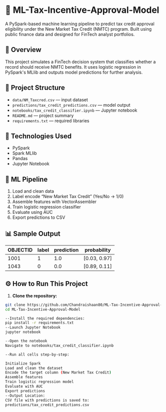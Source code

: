 # 💼 ML-Tax-Incentive-Approval-Model

A PySpark-based machine learning pipeline to predict tax credit approval eligibility under the New Market Tax Credit (NMTC) program. Built using public finance data and designed for FinTech analyst portfolios.

## 🚀 Overview

This project simulates a FinTech decision system that classifies whether a record should receive NMTC benefits. It uses logistic regression in PySpark's MLlib and outputs model predictions for further analysis.

## 📁 Project Structure

- `data/NM_Taxcred.csv` — input dataset  
- `predictions/tax_credit_predictions.csv` — model output  
- `notebooks/tax_credit_classifier.ipynb` — Jupyter notebook  
- `README.md` — project summary  
- `requirements.txt` — required libraries

## 🔧 Technologies Used

- PySpark
- Spark MLlib
- Pandas
- Jupyter Notebook

## 🧠 ML Pipeline

1. Load and clean data
2. Label encode “New Market Tax Credit” (Yes/No → 1/0)
3. Assemble features with VectorAssembler
4. Train logistic regression classifier
5. Evaluate using AUC
6. Export predictions to CSV

## 📊 Sample Output

| OBJECTID | label | prediction | probability         |
|----------|-------|------------|---------------------|
| 1001     | 1     | 1.0        | [0.03, 0.97]        |
| 1043     | 0     | 0.0        | [0.89, 0.11]        |




## ⚙️ How to Run This Project

1. **Clone the repository:**
```bash
git clone https://github.com/Chandraishaan80/ML-Tax-Incentive-Approval-Model.git
cd ML-Tax-Incentive-Approval-Model

--Install the required dependencies:
pip install -r requirements.txt
--Launch Jupyter Notebook
jupyter notebook

--Open the notebook
Navigate to notebooks/tax_credit_classifier.ipynb

--Run all cells step-by-step:

Initialize Spark
Load and clean the dataset
Encode the target column (New Market Tax Credit)
Assemble features
Train logistic regression model
Evaluate with AUC
Export predictions
--Output Location:
CSV file with predictions is saved to:
predictions/tax_credit_predictions.csv

